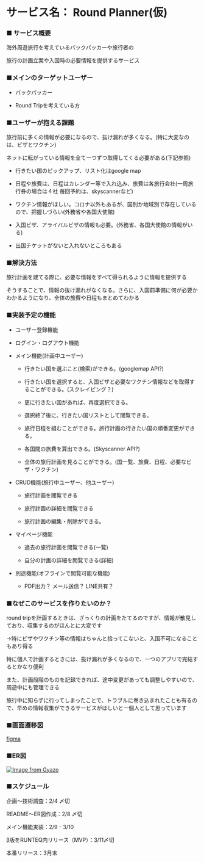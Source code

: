 # サービス名： Round Planner(仮)
### ■ サービス概要
海外周遊旅行を考えているバックパッカーや旅行者の

旅行の計画立案や入国時の必要情報を提供するサービス
### ■メインのターゲットユーザー
- バックパッカー

- Round Tripを考えている方

### ■ユーザーが抱える課題
旅行前に多くの情報が必要になるので、抜け漏れが多くなる。(特に大変なのは、ビザとワクチン)

ネットに転がっている情報を全て一つずつ取得してくる必要がある(下記参照)

- 行きたい国のピックアップ、リスト化はgoogle map

- 日程や旅費は、日程はカレンダー等で入れ込み、旅費は各旅行会社(一周旅行券の場合は４社 毎回予約は、skyscannerなど)

- ワクチン情報がほしい。コロナ以外もあるが、国別か地域別で存在しているので、把握しづらい(外務省や各国大使館)

- 入国ビザ、アライバルビザの情報も必要。(外務省、各国大使館の情報がいる)

- 出国チケットがないと入れないところもある
### ■解決方法
旅行計画を建てる際に、必要な情報をすべて得られるように情報を提供する

そうすることで、情報の抜け漏れがなくなる。さらに、入国前準備に何が必要かわかるようになり、全体の旅費や日程もまとめてわかる
### ■実装予定の機能
- ユーザー登録機能

- ログイン・ログアウト機能

- メイン機能(計画中ユーザー)

  - 行きたい国を選ぶこと(検索)ができる。(googlemap API?)

  - 行きたい国を選択すると、入国ビザと必要なワクチン情報などを取得することができる。(スクレイピング？)

  - 更に行きたい国があれば、再度選択できる。

  - 選択終了後に、行きたい国リストとして閲覧できる。

  - 旅行日程を組むことができる。旅行計画の行きたい国の順番変更ができる。

  - 各国間の旅費を算出できる。(Skyscanner API?)

  - 全体の旅行計画を見ることができる。(国一覧、旅費、日程、必要なビザ・ワクチン)

- CRUD機能(旅行中ユーザー、他ユーザー)

  - 旅行計画を閲覧できる

  - 旅行計画の詳細を閲覧できる

  - 旅行計画の編集・削除ができる。

- マイページ機能

  - 過去の旅行計画を閲覧できる(一覧)

  - 自分の計画の詳細を閲覧できる(詳細)

- 別途機能(オフラインで閲覧可能な機能)

  - PDF出力？ メール送信？ LINE共有？

### ■なぜこのサービスを作りたいのか？
 round tripを計画するときは、ざっくりの計画をたてるのですが、情報が散見しており、収集するのがほんとに大変です

 →特にビザやワクチン等の情報はちゃんと拾ってこないと、入国不可になることもあり得る

特に個人で計画するときには、抜け漏れが多くなるので、一つのアプリで完結するとかなり便利

また、計画段階のものを記録できれば、途中変更があっても調整しやすいので、周遊中にも管理できる

旅行中に知らずに行ってしまったことで、トラブルに巻き込まれたことも有るので、早めの情報収集ができるサービスがほしいと一個人として思っています

### ■画面遷移図
[figma](https://www.figma.com/file/Bqv2jm6XStVIqhG6oithXs/Round-Planner?t=LDsPw9EsTTORywpQ-6)

### ■ER図
[![Image from Gyazo](https://i.gyazo.com/f5ef2dac939dfd4cfd6820b789c4c0b2.png)](https://gyazo.com/f5ef2dac939dfd4cfd6820b789c4c0b2)
### ■スケジュール
  企画〜技術調査：2/4 〆切

  README〜ER図作成：2/8 〆切

  メイン機能実装：2/9 - 3/10

  β版をRUNTEQ内リリース（MVP）：3/11〆切

  本番リリース：3月末
